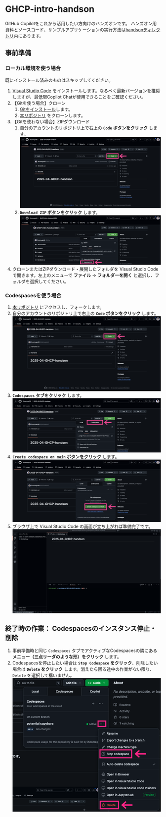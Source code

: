 # GHCP-intro-handson

GitHub Copilotをこれから活用したい方向けのハンズオンです。
ハンズオン用資料とソースコード、サンプルアプリケーションの実行方法は[handsonディレクトリ](handson)内にあります。

## 事前準備

### ローカル環境を使う場合

既にインストール済みのものはスキップしてください。

1.  [Visual Studio Code](https://code.visualstudio.com/download) をインストールします。なるべく最新バージョンを推奨しますが、最低限Copilot Chatが使用できることをご確認ください。
1. 【Gitを使う場合】クローン
    1. [Gitをインストール](https://git-scm.com/book/ja/v2/%E4%BD%BF%E3%81%84%E5%A7%8B%E3%82%81%E3%82%8B-Git%E3%81%AE%E3%82%A4%E3%83%B3%E3%82%B9%E3%83%88%E3%83%BC%E3%83%AB)します。
    1. [本リポジトリ](https://github.com/ihcomega56/GHCP-intro-handson2504) をクローンします。
1. 【Gitを使わない場合】ZIPダウンロード
    1. 自分のアカウントのリポジトリ上で右上の **`Code` ボタンをクリック** します。
        ![readme-1](images/readme-1.png)
    1. **`Download ZIP` ボタンをクリック** します。
        ![readme-6](images/readme-6.png)
1. クローンまたはZIPダウンロード・展開したフォルダを Visual Studio Code で開きます。左上のメニューで **ファイル** -> **フォルダーを開く** と選択し、フォルダを選択してください。

### Codespacesを使う場合

1. [本リポジトリ](https://github.com/ihcomega56/GHCP-intro-handson2504) にアクセスし、フォークします。
1. 自分のアカウントのリポジトリ上で右上の **`Code` ボタンをクリック** します。
    ![readme-1](images/readme-1.png)
1. **`Codespaces` タブをクリック** します。
    ![readme-2](images/readme-2.png)
1. **`Create codespace on main` ボタンをクリック** します。
    ![readme-3](images/readme-3.png)
1. ブラウザ上で Visual Studio Code の画面が立ち上がれば準備完了です。
    ![readme-4](images/readme-4.png)



## 終了時の作業： Codespacesのインスタンス停止・削除

1. 事前準備時と同じ `Codespaces` タブでアクティブなCodespacesの隣にある **メニュー（三点リーダのような形）をクリック** します。
1. Codespacesを停止したい場合は **`Stop Codespace` をクリック**、削除したい場合は **`Delete` をクリック** します。消えたら困る途中の作業がない限り、 `Delete` を選択して構いません。
    ![readme-5](images/readme-5.png)
